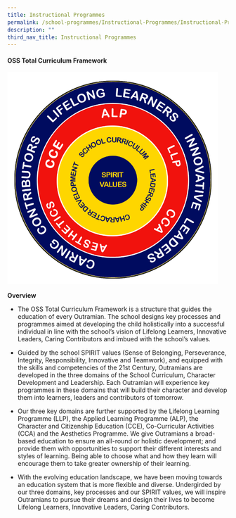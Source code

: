 ```yaml
---
title: Instructional Programmes
permalink: /school-programmes/Instructional-Programmes/Instructional-Programmes/
description: ""
third_nav_title: Instructional Programmes
---
```

#### OSS Total Curriculum Framework

![](/images/Instructional%20Programmes/Instructional%20Programmes/tOTAL%20FRAMEWORK.png)

**Overview**  
  

*   The OSS Total Curriculum Framework is a structure that guides the education of every Outramian. The school designs key processes and programmes aimed at developing the child holistically into a successful individual in line with the school’s vision of Lifelong Learners, Innovative Leaders, Caring Contributors and imbued with the school’s values.
    

  

*   Guided by the school SPIRIT values (Sense of Belonging, Perseverance, Integrity, Responsibility, Innovative and Teamwork), and equipped with the skills and competencies of the 21st Century, Outramians are developed in the three domains of the School Curriculum, Character Development and Leadership. Each Outramian will experience key programmes in these domains that will build their character and develop them into learners, leaders and contributors of tomorrow.

  

*   Our three key domains are further supported by the Lifelong Learning Programme (LLP), the Applied Learning Programme (ALP), the Character and Citizenship Education (CCE), Co-Curricular Activities (CCA) and the Aesthetics Programme. We give Outramians a broad-based education to ensure an all-round or holistic development; and provide them with opportunities to support their different interests and styles of learning. Being able to choose what and how they learn will encourage them to take greater ownership of their learning.
    

  

*   With the evolving education landscape, we have been moving towards an education system that is more flexible and diverse. Undergirded by our three domains, key processes and our SPIRIT values, we will inspire Outramians to pursue their dreams and design their lives to become Lifelong Learners, Innovative Leaders, Caring Contributors.